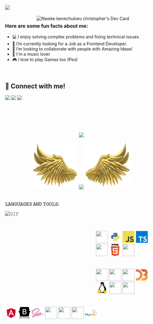 
<img src="https://github.com/icodejsx/icodejsx/assets/72747787/98a1fb48-c41a-4c08-8666-90dd44a82e8b" width="1000"/>
<br>
<br>

<a href="https://app.daily.dev/icodejsx">
 <img src="https://api.daily.dev/devcards/9006b5657f984b6299a44312a7dca0c7.png?r=mad" width="400" alt="Nweke kenechukwu christopher's Dev Card"align="right"/>
</a>


### Here are some fun facts about me:
- 💻  I enjoy solving complex problems and fixing technical issues.
- 🚀  I’m currently looking for a Job as a Frontend Developer.
- 👥  I’m looking to collaborate with people with Amazing Ideas!
- 🎵  I'm a music lover 
- 🎮  I love to play Games too (Pes)
<br/>

## 📩 Connect with me!

[<img src="https://img.shields.io/badge/LinkedIn-0077B5?style=for-the-badge&logo=linkedin&logoColor=white" />](https://www.linkedin.com/in/kenechukwu-nweke-05a5411a8/)
[<img src="https://img.shields.io/badge/Twitter-1DA1F2?style=for-the-badge&logo=twitter&logoColor=white" />](https://twitter.com/_ken_eth)
[<img src="https://img.shields.io/badge/Gmail-D14836?style=for-the-badge&logo=gmail&logoColor=white" />](mailto:kenzynweke@gmail.com)


<br/>
<br>
<br>

#

<p align="center">
  <img src="https://github-profile-trophy.vercel.app/?username=icodejsx&theme=darkhub&column=-1&margin-w=15">
</p>

<p align="center">
  <img height="150" width="150" src="https://github.com/DonGuillotine/DonGuillotine/blob/main/assets/left.webp">
  <img align="center" src="https://github-readme-streak-stats.herokuapp.com?user=icodejsx&theme=dark&hide_border=true"/>
  <img height="150" width="150" src="https://github.com/DonGuillotine/DonGuillotine/blob/main/assets/right.webp">
</p>

#

**𝙻𝙰𝙽𝙶𝚄𝙰𝙶𝙴𝚂 𝙰𝙽𝙳 𝚃𝙾𝙾𝙻𝚂:**  

<img align="left" height="300px" width="300px" alt="𝙶𝙸𝙵" src="https://user-images.githubusercontent.com/89584431/216820527-3547f251-7d3e-4362-92eb-c2fd8fc0192a.gif"/>
<br/>

<br/>
<br/>




<code><img height="40" width="40" src="https://soshace.com/wp-content/uploads/2019/10/Getting-Started-with-NextJS.jpg"></code>
<code><img height="40" width="40" src="https://raw.githubusercontent.com/github/explore/80688e429a7d4ef2fca1e82350fe8e3517d3494d/topics/python/python.png"></code>
<code><img height="40" width="40" src="https://raw.githubusercontent.com/github/explore/80688e429a7d4ef2fca1e82350fe8e3517d3494d/topics/javascript/javascript.png"></code>
<code><img height="40" width="40" src="https://raw.githubusercontent.com/devicons/devicon/master/icons/typescript/typescript-original.svg"></code>
<code><img height="40" width="40" src="https://cdn.freebiesupply.com/logos/large/2x/react-1-logo-png-transparent.png"></code>
<code><img height="40" width="40" src="https://raw.githubusercontent.com/github/explore/80688e429a7d4ef2fca1e82350fe8e3517d3494d/topics/html/html.png"></code>
<code><img height="40" width="40" src="https://cdn.iconscout.com/icon/free/png-256/css-131-722685.png"></code>

#


<code><img height="40" width="40" src="https://www.svgrepo.com/show/354397/storybook-icon.svg"></code>
<code><img height="40" width="40" src="https://i.pinimg.com/originals/66/ec/d4/66ecd45c7b6a7a76cd3c2c1e16b14ea0.png"></code>
<code><img height="40" width="40" src="https://www.vectorlogo.zone/logos/git-scm/git-scm-icon.svg"></code>
<code><img height="40" width="40" src="https://raw.githubusercontent.com/devicons/devicon/master/icons/d3js/d3js-original.svg"></code>
<code><img height="40" width="40" src="https://raw.githubusercontent.com/devicons/devicon/master/icons/linux/linux-original.svg"></code>
<code><img height="40" width="40" src="https://upload.wikimedia.org/wikipedia/commons/9/93/Amazon_Web_Services_Logo.svg"></code>
<code><img height="40" width="40" src="https://www.vectorlogo.zone/logos/firebase/firebase-icon.svg"></code>



#

<code><img height="40" width="40" src="https://raw.githubusercontent.com/github/explore/80688e429a7d4ef2fca1e82350fe8e3517d3494d/topics/angular/angular.png"></code>
<code><img height="40" width="40" src="https://raw.githubusercontent.com/devicons/devicon/master/icons/bootstrap/bootstrap-plain-wordmark.svg"></code>
<code><img height="40" width="40" src="https://raw.githubusercontent.com/devicons/devicon/master/icons/sass/sass-original.svg"></code>
<code><img height="40" width="40" src="https://www.vectorlogo.zone/logos/tailwindcss/tailwindcss-icon.svg"></code>
<code><img height="40" width="40" src="https://raw.githubusercontent.com/prplx/svg-logos/5585531d45d294869c4eaab4d7cf2e9c167710a9/svg/materialize.svg"></code>
<code><img height="40" width="40" src="https://cdn.freebiesupply.com/logos/thumbs/2x/ionic-logo.png"></code>
<code><img height="40" width="40" src="https://raw.githubusercontent.com/devicons/devicon/master/icons/mysql/mysql-original-wordmark.svg"></code>


<br/>

#






<p align="center">
<!--     <img align="center" src="https://github-readme-stats.vercel.app/api?username=icodejsx&hide=contribs&show_icons=true&hide_border=true&title_color=94b4a4&amp&icon_color=FFFFFF&amp&text_color=FFFFFF&amp&bg_color=000000&count_private=true&include_all_commits=true"/> -->
<!--     <img align="center" height="169px" src="https://github-readme-stats.vercel.app/api/top-langs/?username=icodejsx&hide=html,css,scss&hide_border=true&langs_count=10&text_color=FFFFFF&bg_color=000000&title_color=94b4a4&count_private=true&layout=compact&theme=tokyonight" /> -->
</p>

